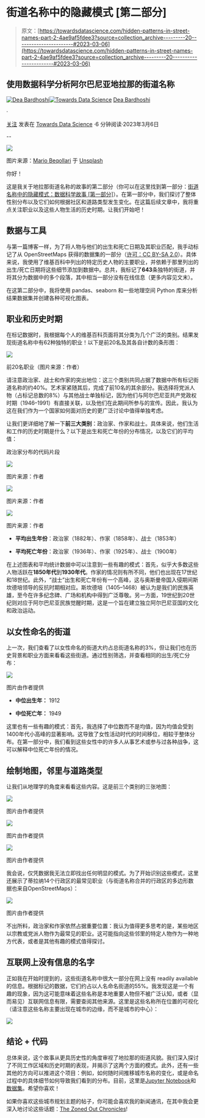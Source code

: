 # 街道名称中的隐藏模式 [第二部分]

> 原文：[https://towardsdatascience.com/hidden-patterns-in-street-names-part-2-4ae9af5fdee3?source=collection_archive---------20-----------------------#2023-03-06](https://towardsdatascience.com/hidden-patterns-in-street-names-part-2-4ae9af5fdee3?source=collection_archive---------20-----------------------#2023-03-06)

## 使用数据科学分析阿尔巴尼亚地拉那的街道名称

[](https://deabardhoshi.medium.com/?source=post_page-----4ae9af5fdee3--------------------------------)[![Dea Bardhoshi](../Images/14ce0986fc2a4a192797a52ed9908d1e.png)](https://deabardhoshi.medium.com/?source=post_page-----4ae9af5fdee3--------------------------------)[](https://towardsdatascience.com/?source=post_page-----4ae9af5fdee3--------------------------------)[![Towards Data Science](../Images/a6ff2676ffcc0c7aad8aaf1d79379785.png)](https://towardsdatascience.com/?source=post_page-----4ae9af5fdee3--------------------------------) [Dea Bardhoshi](https://deabardhoshi.medium.com/?source=post_page-----4ae9af5fdee3--------------------------------)

·

[关注](https://medium.com/m/signin?actionUrl=https%3A%2F%2Fmedium.com%2F_%2Fsubscribe%2Fuser%2Fd61c58ba988e&operation=register&redirect=https%3A%2F%2Ftowardsdatascience.com%2Fhidden-patterns-in-street-names-part-2-4ae9af5fdee3&user=Dea+Bardhoshi&userId=d61c58ba988e&source=post_page-d61c58ba988e----4ae9af5fdee3---------------------post_header-----------) 发表在 [Towards Data Science](https://towardsdatascience.com/?source=post_page-----4ae9af5fdee3--------------------------------) ·6 分钟阅读·2023年3月6日[](https://medium.com/m/signin?actionUrl=https%3A%2F%2Fmedium.com%2F_%2Fvote%2Ftowards-data-science%2F4ae9af5fdee3&operation=register&redirect=https%3A%2F%2Ftowardsdatascience.com%2Fhidden-patterns-in-street-names-part-2-4ae9af5fdee3&user=Dea+Bardhoshi&userId=d61c58ba988e&source=-----4ae9af5fdee3---------------------clap_footer-----------)

--

[](https://medium.com/m/signin?actionUrl=https%3A%2F%2Fmedium.com%2F_%2Fbookmark%2Fp%2F4ae9af5fdee3&operation=register&redirect=https%3A%2F%2Ftowardsdatascience.com%2Fhidden-patterns-in-street-names-part-2-4ae9af5fdee3&source=-----4ae9af5fdee3---------------------bookmark_footer-----------)![](../Images/05158f80ab44e4cb803e0cf1773123d5.png)

图片来源：[Mario Beqollari](https://unsplash.com/es/@_lima_?utm_source=medium&utm_medium=referral) 于 [Unsplash](https://unsplash.com/?utm_source=medium&utm_medium=referral)

你好！

这是我关于地拉那街道名称的故事的第二部分（你可以在这里找到第一部分：[街道名称中的隐藏模式：数据科学故事 [第一部分]](/hidden-patterns-in-street-names-a-data-science-story-part-1-82c8dd130693)）。在第一部分中，我们探讨了整体性别分布以及它们如何根据社区和道路类型发生变化。在这篇后续文章中，我将重点关注职业以及这些人物生活的历史时期。让我们开始吧！

## 数据与工具

与第一篇博客一样，为了将人物与他们的出生和死亡日期及其职业匹配，我手动标记了从 OpenStreetMaps 获得的数据集的一部分（[许可：CC BY-SA 2.0](https://www.openstreetmap.org/copyright)）。具体来说，我使用了维基百科中列出的特定历史人物的主要职业，并依赖于那里列出的出生/死亡日期将这些细节添加到数据中。总共，我标记了**643**条独特的街道，并将其分为数据中的多个段落，其中相当一部分没有在线信息（更多内容见文末）。

在这第二部分中，我将使用 pandas、seaborn 和一些地理空间 Python 库来分析结果数据集并创建各种可视化图表。

## 职业和历史时期

在标记数据时，我根据每个人的维基百科页面将其分类为几个广泛的类别。结果发现街道名称中有62种独特的职业！以下是前20名及其各自计数的条形图：

![](../Images/00bee106f3d9c741e94abd37a8735985.png)

前20名职业（图片来源：作者）

请注意政治家、战士和作家的突出地位：这三个类别共同占据了数据中所有标记街道名称的约40%。艺术家紧随其后，完成了前10名的其余部分。我选择将党派人物（占标记总数的8%）与其他战士单独标记，因为他们与阿尔巴尼亚共产党政权时期（1946–1991）有直接关联，以及他们在此期间所参与的宣传。因此，我认为这在我们作为一个国家如何面对历史的更广泛讨论中值得单独考虑。

让我们更详细地了解一下**前三大类别**：政治家、作家和战士。具体来说，他们生活和工作的历史时期是什么？以下是出生和死亡年份的分布情况，以及它们的平均值：

政治家分布的代码片段

![](../Images/9480636c9397dc134563e6d2a652bf0a.png)

图片来源：作者

![](../Images/e7de3ba23d3d29d5f62e0ef30935be8c.png)

图片来源：作者

![](../Images/43c04af72316da7f60627fbffccb9daa.png)

图片来源：作者

+   **平均出生年份**：政治家（1882年）、作家（1858年）、战士（1853年）

+   **平均死亡年份**：政治家（1936年）、作家（1925年）、战士（1900年）

在上述图表和平均统计数据中可以注意到一些有趣的模式：首先，似乎大多数这些人物活跃在**1850年代**到**1930年代**。作家的情况则有所不同，他们也出现在17世纪和18世纪。此外，“战士”出生和死亡年份有一个高峰，这与奥斯曼帝国入侵期间斯坎德培领导的反抗时期相对应。斯坎德培（1405–1468）被认为是我们的民族英雄，至今在许多纪念碑、广场和机构中得到广泛尊敬。另一方面，19世纪到20世纪则对应于阿尔巴尼亚民族觉醒时期，这是一个旨在建立独立阿尔巴尼亚国的文化和政治运动。

## 以女性命名的街道

上一次，我们查看了以女性命名的街道大约占总街道名称的3%，但让我们也在历史背景和职业方面来看看这些街道。通过性别筛选，并查看相同的出生/死亡分布：

![](../Images/585d41e01240f54eb18efd31b8c9f79f.png)

图片由作者提供

+   **中位出生年：** 1912

+   **中位死亡年：** 1949

这里也有一些有趣的模式：首先，我选择了中位数而不是均值，因为均值会受到1400年代小高峰的显著影响。这导致了女性活动时代的时间移位，相较于整体分布。在第一部分中，我们看到这些女性中的许多人从事艺术或参与过各种战争，这可以解释中位死亡年份的情况。

## 绘制地图，邻里与道路类型

让我们从地理学的角度来看看这些内容。这是前三个类别的三张地图：

![](../Images/476303198ddbcae07ba43632b3c98e78.png)

图片由作者提供

![](../Images/bb03278d5fb89bac9a9a679ff8e0b0ee.png)

图片由作者提供

![](../Images/963ac9abcf06752df5881502866c30d1.png)

图片由作者提供

我会说，仅凭数据我无法立即找出任何明显的模式。为了开始识别这些模式，这里还展示了蒂拉纳14个行政区的最常见职业（与街道名称合并的行政区的多边形数据也来自OpenStreetMaps）：

![](../Images/dad03651c06c85b4c292f04963ddcf71.png)

图片由作者提供

不出所料，政治家和作家依然占据重要位置：我认为值得更多思考的是，某些地区以宗教或党派人物作为最常见的职业。这可能指向这些邻里的特定人物作为一种地方代表，或者是其他有趣的模式值得探讨。

## 互联网上没有信息的名字

正如我在开始时提到的，这些街道名称中很大一部分在网上没有 readily available 的信息。根据标记的数据，它们约占以人名命名街道的55%。我发现这是一个有趣的现象，因为这可能意味着这些名称是本地重要人物但不被广泛认知，或者（显而易见）互联网信息有限，需要查阅其他来源。这里是这些名称所在位置的可视化（请注意这些名称主要出现在城市的边缘，而不是城市的中心）：

![](../Images/aa102a58c69ae9efcfb9d75e389ad78a.png)

## 结论 + 代码

总体来说，这个故事从更具历史性的角度审视了地拉那的街道风貌。我们深入探讨了不同工作区域和历史时期的表现，并揭示了这两个方面的模式。此外，还有一些其他的方向可以推进这个项目：例如，如何随时间推移城市名称的变化，或是命名过程中的具体细节如何导致我们看到的分布。目前，这里是[Jupyter Notebook](https://github.com/DeaBardhoshi/AlbaniaExplorations/blob/main/Albania%20Street%20Analysis%20%5BPart%202%5D.ipynb)和[数据集](https://github.com/DeaBardhoshi/AlbaniaExplorations/blob/main/Work%20and%20Years.xlsx)。希望你喜欢！

如果你喜欢这些城市规划主题的帖子，你可能会喜欢我的新闻通讯，在其中我会更深入地讨论这些话题：[The Zoned Out Chronicles](https://deabardhoshi.substack.com)!
